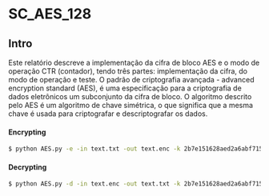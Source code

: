 # SC_AES_128

## Intro

Este relatório descreve a implementação da cifra de bloco AES e o modo de operação CTR (contador), tendo três partes: implementação da cifra, do modo de operação e teste. O padrão de criptografia avançada - advanced encryption standard (AES), é uma especificação para a criptografia de dados eletrônicos um subconjunto da cifra de bloco.  O algoritmo descrito pelo AES é um algoritmo de chave simétrica, o que significa que a mesma chave é usada para criptografar e descriptografar os dados. 


#### Encrypting

```bash
$ python AES.py -e -in text.txt -out text.enc -k 2b7e151628aed2a6abf7158809cf4f3c -iv 00112233445566778899aabbccddeeff -v
```

#### Decrypting

```bash
$ python AES.py -d -in text.enc -out text.txt -k 2b7e151628aed2a6abf7158809cf4f3c -iv 00112233445566778899aabbccddeeff -v
```